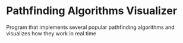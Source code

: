 # Pathfinding Algorithms Visualizer
 Program that implements several popular pathfinding algorithms and visualizes how they work in real time
